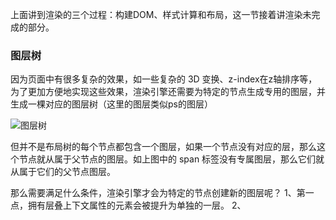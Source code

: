 上面讲到渲染的三个过程：构建DOM、样式计算和布局，这一节接着讲渲染未完成的部分。

### 图层树
因为页面中有很多复杂的效果，如一些复杂的 3D 变换、z-index在z轴排序等，为了更加方便地实现这些效果，渲染引擎还需要为特定的节点生成专用的图层，并生成一棵对应的图层树（这里的图层类似ps的图层）

![图层树](https://static001.geekbang.org/resource/image/e8/61/e8a7e60a2a08e05239456284d2aa4061.png)

但并不是布局树的每个节点都包含一个图层，如果一个节点没有对应的层，那么这个节点就从属于父节点的图层。如上图中的 span 标签没有专属图层，那么它们就从属于它们的父节点图层。


那么需要满足什么条件，渲染引擎才会为特定的节点创建新的图层呢？
1、第一点，拥有层叠上下文属性的元素会被提升为单独的一层。
2、



















